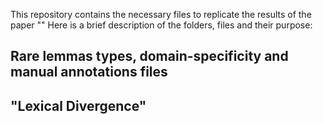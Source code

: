 <p>
This repository contains the necessary files to replicate the results of the paper ""
  Here is a brief description of the folders, files and their purpose:
  <h2>Rare lemmas types, domain-specificity and manual annotations files</h2>
  
  <h2>"Lexical Divergence"</h2>
  
  
</p>
